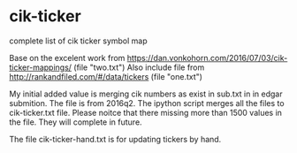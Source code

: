 # cik-ticker
complete list of cik ticker symbol map

Base on the excelent work from https://dan.vonkohorn.com/2016/07/03/cik-ticker-mappings/ (file "two.txt")
Also include file from http://rankandfiled.com/#/data/tickers (file "one.txt")

My initial added value is merging cik numbers as exist in sub.txt in in edgar submition. The file is from 2016q2.
The ipython script merges all the files to cik-ticker.txt file.
Please noitce that there missing more than 1500 values in the file. They will complete in future.

The file cik-ticker-hand.txt is for updating tickers by hand.

